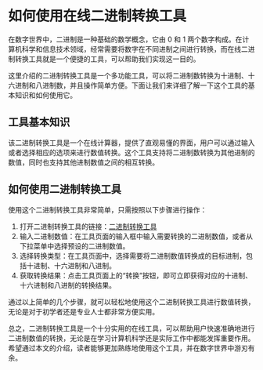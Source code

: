 如何使用在线二进制转换工具
=============

在数字世界中，二进制是一种基础的数学概念，它由 0 和 1 两个数字构成。在计算机科学和信息技术领域，经常需要将数字在不同进制之间进行转换，而在线二进制转换工具就是一个便捷的工具，可以帮助我们实现这一目的。

这里介绍的二进制转换工具是一个多功能工具，可以将二进制数转换为十进制、十六进制和八进制数，并且操作简单方便。下面让我们来详细了解一下这个工具的基本知识和如何使用它。

工具基本知识
------

该二进制转换工具是一个在线计算器，提供了直观易懂的界面，用户可以通过输入或者选择相应的选项来进行数值转换。这个工具支持将二进制数转换为其他进制的数值，同时也支持其他进制数值之间的相互转换。

如何使用二进制转换工具
-----------

使用这个二进制转换工具非常简单，只需按照以下步骤进行操作：

1. 打开二进制转换工具的链接：[二进制转换工具](https://www.onlinecalculatorsfree.com/zh-cn/convert/binary-converter.html)
2. 输入二进制数值：在工具页面的输入框中输入需要转换的二进制数值，或者从下拉菜单中选择预设的二进制数值。
3. 选择转换类型：在工具页面中，选择需要将二进制数值转换成的目标进制，包括十进制、十六进制和八进制。
4. 获取转换结果：点击工具页面上的“转换”按钮，即可立即获得对应的十进制、十六进制和八进制的转换结果。

通过以上简单的几个步骤，就可以轻松地使用这个二进制转换工具进行数值转换，无论是对于初学者还是专业人士都非常方便实用。

总之，二进制转换工具是一个十分实用的在线工具，可以帮助用户快速准确地进行二进制数值的转换，无论是在学习计算机科学还是实际工作中都能发挥重要作用。希望通过本文的介绍，读者能够更加熟练地使用这个工具，并在数字世界中游刃有余。